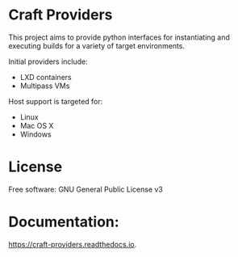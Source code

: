 # Craft Providers

This project aims to provide python interfaces for instantiating and executing
builds for a variety of target environments.

Initial providers include:
- LXD containers
- Multipass VMs

Host support is targeted for:
- Linux
- Mac OS X
- Windows

# License

Free software: GNU General Public License v3

# Documentation:

https://craft-providers.readthedocs.io.
